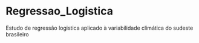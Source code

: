 # Regressao_Logistica
Estudo de regressão logistica aplicado à variabilidade climática do sudeste brasileiro
